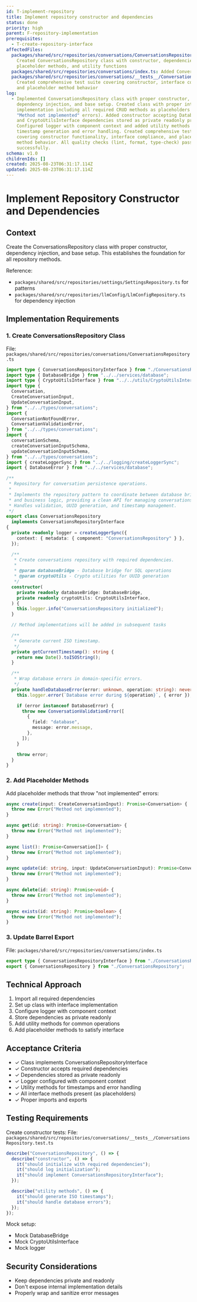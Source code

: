 ```yaml
---
id: T-implement-repository
title: Implement repository constructor and dependencies
status: done
priority: high
parent: F-repository-implementation
prerequisites:
  - T-create-repository-interface
affectedFiles:
  packages/shared/src/repositories/conversations/ConversationsRepository.ts:
    Created ConversationsRepository class with constructor, dependencies,
    placeholder methods, and utility functions
  packages/shared/src/repositories/conversations/index.ts: Added ConversationsRepository export to barrel file
  packages/shared/src/repositories/conversations/__tests__/ConversationsRepository.test.ts:
    Created comprehensive test suite covering constructor, interface compliance,
    and placeholder method behavior
log:
  - Implemented ConversationsRepository class with proper constructor,
    dependency injection, and base setup. Created class with proper interface
    implementation including all required CRUD methods as placeholders (throwing
    "Method not implemented" errors). Added constructor accepting DatabaseBridge
    and CryptoUtilsInterface dependencies stored as private readonly properties.
    Configured logger with component context and added utility methods for
    timestamp generation and error handling. Created comprehensive test suite
    covering constructor functionality, interface compliance, and placeholder
    method behavior. All quality checks (lint, format, type-check) pass
    successfully.
schema: v1.0
childrenIds: []
created: 2025-08-23T06:31:17.114Z
updated: 2025-08-23T06:31:17.114Z
---
```


# Implement Repository Constructor and Dependencies

## Context

Create the ConversationsRepository class with proper constructor, dependency injection, and base setup. This establishes the foundation for all repository methods.

Reference:

- `packages/shared/src/repositories/settings/SettingsRepository.ts` for patterns
- `packages/shared/src/repositories/llmConfig/LlmConfigRepository.ts` for dependency injection

## Implementation Requirements

### 1. Create ConversationsRepository Class

File: `packages/shared/src/repositories/conversations/ConversationsRepository.ts`

```typescript
import type { ConversationsRepositoryInterface } from "./ConversationsRepositoryInterface";
import type { DatabaseBridge } from "../../services/database";
import type { CryptoUtilsInterface } from "../../utils/CryptoUtilsInterface";
import type {
  Conversation,
  CreateConversationInput,
  UpdateConversationInput,
} from "../../types/conversations";
import {
  ConversationNotFoundError,
  ConversationValidationError,
} from "../../types/conversations";
import {
  conversationSchema,
  createConversationInputSchema,
  updateConversationInputSchema,
} from "../../types/conversations";
import { createLoggerSync } from "../../logging/createLoggerSync";
import { DatabaseError } from "../../services/database";

/**
 * Repository for conversation persistence operations.
 *
 * Implements the repository pattern to coordinate between database bridge
 * and business logic, providing a clean API for managing conversations.
 * Handles validation, UUID generation, and timestamp management.
 */
export class ConversationsRepository
  implements ConversationsRepositoryInterface
{
  private readonly logger = createLoggerSync({
    context: { metadata: { component: "ConversationsRepository" } },
  });

  /**
   * Create conversations repository with required dependencies.
   *
   * @param databaseBridge - Database bridge for SQL operations
   * @param cryptoUtils - Crypto utilities for UUID generation
   */
  constructor(
    private readonly databaseBridge: DatabaseBridge,
    private readonly cryptoUtils: CryptoUtilsInterface,
  ) {
    this.logger.info("ConversationsRepository initialized");
  }

  // Method implementations will be added in subsequent tasks

  /**
   * Generate current ISO timestamp.
   */
  private getCurrentTimestamp(): string {
    return new Date().toISOString();
  }

  /**
   * Wrap database errors in domain-specific errors.
   */
  private handleDatabaseError(error: unknown, operation: string): never {
    this.logger.error(`Database error during ${operation}`, { error });

    if (error instanceof DatabaseError) {
      throw new ConversationValidationError([
        {
          field: "database",
          message: error.message,
        },
      ]);
    }

    throw error;
  }
}
```

### 2. Add Placeholder Methods

Add placeholder methods that throw "not implemented" errors:

```typescript
async create(input: CreateConversationInput): Promise<Conversation> {
  throw new Error("Method not implemented");
}

async get(id: string): Promise<Conversation> {
  throw new Error("Method not implemented");
}

async list(): Promise<Conversation[]> {
  throw new Error("Method not implemented");
}

async update(id: string, input: UpdateConversationInput): Promise<Conversation> {
  throw new Error("Method not implemented");
}

async delete(id: string): Promise<void> {
  throw new Error("Method not implemented");
}

async exists(id: string): Promise<boolean> {
  throw new Error("Method not implemented");
}
```

### 3. Update Barrel Export

File: `packages/shared/src/repositories/conversations/index.ts`

```typescript
export type { ConversationsRepositoryInterface } from "./ConversationsRepositoryInterface";
export { ConversationsRepository } from "./ConversationsRepository";
```

## Technical Approach

1. Import all required dependencies
2. Set up class with interface implementation
3. Configure logger with component context
4. Store dependencies as private readonly
5. Add utility methods for common operations
6. Add placeholder methods to satisfy interface

## Acceptance Criteria

- ✓ Class implements ConversationsRepositoryInterface
- ✓ Constructor accepts required dependencies
- ✓ Dependencies stored as private readonly
- ✓ Logger configured with component context
- ✓ Utility methods for timestamps and error handling
- ✓ All interface methods present (as placeholders)
- ✓ Proper imports and exports

## Testing Requirements

Create constructor tests:
File: `packages/shared/src/repositories/conversations/__tests__/ConversationsRepository.test.ts`

```typescript
describe("ConversationsRepository", () => {
  describe("constructor", () => {
    it("should initialize with required dependencies");
    it("should log initialization");
    it("should implement ConversationsRepositoryInterface");
  });

  describe("utility methods", () => {
    it("should generate ISO timestamps");
    it("should handle database errors");
  });
});
```

Mock setup:

- Mock DatabaseBridge
- Mock CryptoUtilsInterface
- Mock logger

## Security Considerations

- Keep dependencies private and readonly
- Don't expose internal implementation details
- Properly wrap and sanitize error messages

